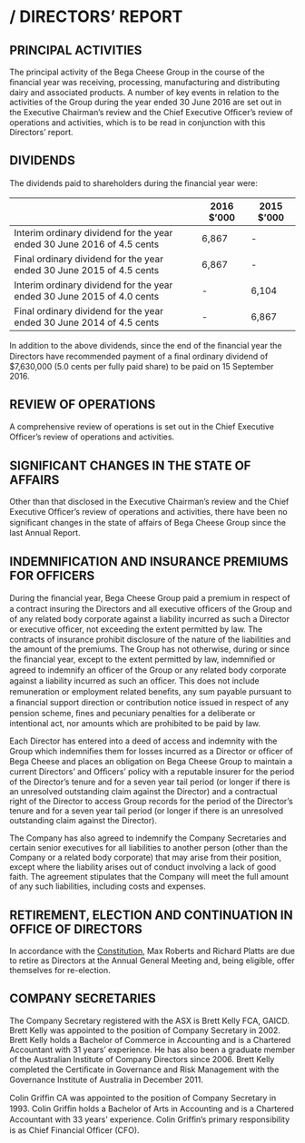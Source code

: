 # / DIRECTORS’ REPORT

## PRINCIPAL ACTIVITIES

The principal activity of the Bega Cheese Group in the course of the ﬁnancial year was receiving, processing, manufacturing and distributing dairy and associated products. A number of key events in relation to the activities of the Group during the year ended 30 June 2016 are set out in the Executive Chairman’s review and the Chief Executive Ofﬁcer’s review of operations and activities, which is to be read in conjunction with this Directors’ report.

## DIVIDENDS

The dividends paid to shareholders during the ﬁnancial year were:

|| **2016 $’000** | **2015 $’000** |  
|---|---|---|  
| Interim ordinary dividend for the year ended 30 June 2016 of 4.5 cents | 6,867 | - |
| Final ordinary dividend for the year ended 30 June 2015 of 4.5 cents | 6,867 | - |
| Interim ordinary dividend for the year ended 30 June 2015 of 4.0 cents | - | 6,104 |
| Final ordinary dividend for the year ended 30 June 2014 of 4.5 cents | - | 6,867 |


In addition to the above dividends, since the end of the ﬁnancial year the Directors have recommended payment of a ﬁnal ordinary dividend of $7,630,000 (5.0 cents per fully paid share) to be paid on 15 September 2016.

## REVIEW OF OPERATIONS

A comprehensive review of operations is set out in the Chief Executive Ofﬁcer’s review of operations and activities.

## SIGNIFICANT CHANGES IN THE STATE OF AFFAIRS

Other than that disclosed in the Executive Chairman’s review and the Chief Executive Ofﬁcer’s review of operations and activities, there have been no signiﬁcant changes in the state of affairs of Bega Cheese Group since the last Annual Report.

## INDEMNIFICATION AND INSURANCE PREMIUMS FOR OFFICERS

During the ﬁnancial year, Bega Cheese Group paid a premium in respect of a contract insuring the Directors and all executive ofﬁcers of the Group and of any related body corporate against a liability incurred as such a Director or executive ofﬁcer, not exceeding the extent permitted by law. The contracts of insurance prohibit disclosure of the nature of the liabilities and the amount of the premiums. The Group has not otherwise, during or since the ﬁnancial year, except to the extent permitted by law, indemniﬁed or agreed to indemnify an ofﬁcer of the Group or any related body corporate against a liability incurred as such an ofﬁcer. This does not include remuneration or employment related beneﬁts, any sum payable pursuant to a ﬁnancial support direction or contribution notice issued in respect of any pension scheme, ﬁnes and pecuniary penalties for a deliberate or intentional act, nor amounts which are prohibited to be paid by law.

Each Director has entered into a deed of access and indemnity with the Group which indemniﬁes them for losses incurred as a Director or ofﬁcer of Bega Cheese and places an obligation on Bega Cheese Group to maintain a current Directors’ and Ofﬁcers’ policy with a reputable insurer for the period of the Director’s tenure and for a seven year tail period (or longer if there is an unresolved outstanding claim against the Director) and a contractual right of the Director to access Group records for the period of the Director’s tenure and for a seven year tail period (or longer if there is an unresolved outstanding claim against the Director).

The Company has also agreed to indemnify the Company Secretaries and certain senior executives for all liabilities to another person (other than the Company or a related body corporate) that may arise from their position, except where the liability arises out of conduct involving a lack of good faith. The agreement stipulates that the Company will meet the full amount of any such liabilities, including costs and expenses.

## RETIREMENT, ELECTION AND CONTINUATION IN OFFICE OF DIRECTORS

In accordance with the [Constitution](http://http://www.begacheese.com.au/wp-content/uploads/2013/10/Constitution-Oct-2013.pdf), Max Roberts and Richard Platts are due to retire as Directors at the Annual General Meeting and, being eligible, offer themselves for re-election.

## COMPANY SECRETARIES

The Company Secretary registered with the ASX is Brett Kelly FCA, GAICD. Brett Kelly was appointed to the position of Company Secretary in 2002. Brett Kelly holds a Bachelor of Commerce in Accounting and is a Chartered Accountant with 31 years’ experience. He has also been a graduate member of the Australian Institute of Company Directors since 2006. Brett Kelly completed the Certiﬁcate in Governance and Risk Management with the Governance Institute of Australia in December 2011.

Colin Grifﬁn CA was appointed to the position of Company Secretary in 1993. Colin Grifﬁn holds a Bachelor of Arts in Accounting and is a Chartered Accountant with 33 years’ experience. Colin Grifﬁn’s primary responsibility is as Chief Financial Ofﬁcer (CFO).

